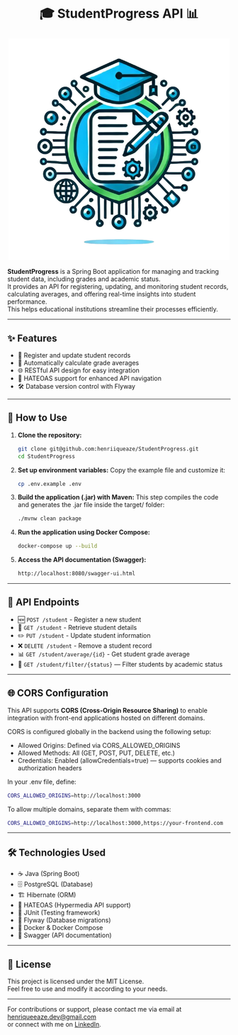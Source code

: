 # <p align="center">🎓 StudentProgress API 📊</p>
<p align="center">
  <img src="assets/images/Logo%20StudentProgress.png" alt="StudentProgress Logo">
</p>

**StudentProgress** is a Spring Boot application for managing and tracking student data, including grades and academic status.  
It provides an API for registering, updating, and monitoring student records, calculating averages, and offering real-time insights into student performance.  
This helps educational institutions streamline their processes efficiently.

---

## ✨ Features
- 📌 Register and update student records
- 🧮 Automatically calculate grade averages
- 🌐 RESTful API design for easy integration
- 🔗 HATEOAS support for enhanced API navigation
- 🛠️ Database version control with Flyway

---

## 🚀 How to Use

1. **Clone the repository:**
   ```bash
   git clone git@github.com:henriiqueaze/StudentProgress.git
   cd StudentProgress
   ```

2. **Set up environment variables:**
   Copy the example file and customize it:
   ```bash
   cp .env.example .env
   ```

3. **Build the application (.jar) with Maven:**
   This step compiles the code and generates the .jar file inside the target/ folder:
   ```bash
   ./mvnw clean package
   ```

4. **Run the application using Docker Compose:**
   ```bash
   docker-compose up --build
   ```

5. **Access the API documentation (Swagger):**
   ```bash
   http://localhost:8080/swagger-ui.html
   ```

---

## 🔗 API Endpoints
- 🆕 `POST /student` - Register a new student  
- 📄 `GET /student` - Retrieve student details  
- ✏️ `PUT /student` - Update student information  
- ❌ `DELETE /student` - Remove a student record  
- 📊 `GET /student/average/{id}` - Get student grade average
- 🧮 `GET /student/filter/{status}` — Filter students by academic status

---

## 🌐 CORS Configuration

This API supports **CORS (Cross-Origin Resource Sharing)** to enable integration with front-end applications hosted on different domains.

CORS is configured globally in the backend using the following setup:
- Allowed Origins: Defined via CORS_ALLOWED_ORIGINS
- Allowed Methods: All (GET, POST, PUT, DELETE, etc.)
- Credentials: Enabled (allowCredentials=true) — supports cookies and authorization headers

In your .env file, define:
```bash
CORS_ALLOWED_ORIGINS=http://localhost:3000
   ```

To allow multiple domains, separate them with commas:
```bash
CORS_ALLOWED_ORIGINS=http://localhost:3000,https://your-frontend.com
   ```

---

## 🛠️ Technologies Used
- ☕ Java (Spring Boot)  
- 🗄️ PostgreSQL (Database)  
- 🏗️ Hibernate (ORM)  
- 🔗 HATEOAS (Hypermedia API support)  
- 🧪 JUnit (Testing framework) 
- 📂 Flyway (Database migrations)  
- 🐳 Docker & Docker Compose  
- 📑 Swagger (API documentation)  

---

## 📜 License
This project is licensed under the MIT License.  
Feel free to use and modify it according to your needs.

---

For contributions or support, please contact me via email at [henriqueeaze.dev@gmail.com](mailto:henriqueeaze.dev@gmail.com)  
or connect with me on [LinkedIn](https://www.linkedin.com/in/henrique-azevedo-b2195b2b0/).